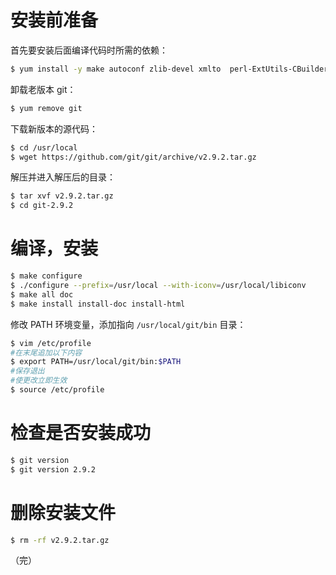 # 安装前准备

首先要安装后面编译代码时所需的依赖：

```bash
$ yum install -y make autoconf zlib-devel xmlto  perl-ExtUtils-CBuilder perl-ExtUtils-MakeMaker
```

卸载老版本 git：

```bash
$ yum remove git
```

下载新版本的源代码：

```bash
$ cd /usr/local
$ wget https://github.com/git/git/archive/v2.9.2.tar.gz
```

解压并进入解压后的目录：

```bash
$ tar xvf v2.9.2.tar.gz
$ cd git-2.9.2
```



# 编译，安装

```sh
$ make configure
$ ./configure --prefix=/usr/local --with-iconv=/usr/local/libiconv
$ make all doc
$ make install install-doc install-html
```

修改 PATH 环境变量，添加指向 `/usr/local/git/bin` 目录：

```bash
$ vim /etc/profile
#在末尾追加以下内容
$ export PATH=/usr/local/git/bin:$PATH
#保存退出
#使更改立即生效
$ source /etc/profile
```



# 检查是否安装成功

```bash
$ git version
$ git version 2.9.2
```



# 删除安装文件

```bash
$ rm -rf v2.9.2.tar.gz
```



（完）